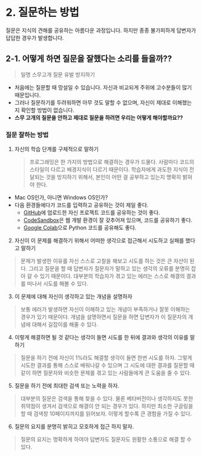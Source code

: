 # 2. 질문하는 방법

질문은 지식의 견해를 공유하는 아름다운 과정입니다. 하지만 종종 불가피하게 답변자가 답답한 경우가 발생합니다.

## 2-1. 어떻게 하면 질문을 잘했다는 소리를 들을까??

> 일명 스무고개 질문 유발 방지하기

- 처음에는 질문할 때 망설일 수 있습니다.  자신과 비교되게 주위에 고수분들이 많기 때문입니다.
- 그러나 질문하기를 두려워하면 아무 것도 말할 수 없으며, 자신이 제대로 이해했는지 확인할 방법이 없습니다.
- **스무 고개의 질문을 안하고 제대로 질문을 하려면 우리는 어떻게  해야할까요??**

### 질문 잘하는 방법

1. 자신의 학습 단계를 구체적으로 말하기

   > 프로그래밍은 한 가지의 방법으로 해결하는 경우가 드물다. 사람마다 코드의 스타일이 다르고 배경지식이 다르기 때문이다. 학습자에게 과도한 지식이 전달되는 것을 방지하기 위해서, 본인이 어떤 걸 공부하고 있는지 명확히 밝혀야 한다.

* Mac OS인가, 아니면 Windows OS인가?
* 다음 환경들에다가 코드를 입력하고 공유하는 것이 제일 좋다.
  * [GitHub](http://github.com/)에 업로드한 자신 프로젝트 코드를 공유하는 것이 좋다.
  * [CodeSandbox](https://codesandbox.io/)은 웹 개발 환경이 잘 갖추어져 있으며, 코드를 공유하기 좋다.
  * [Google Colab](https://colab.research.google.com/notebooks/intro.ipynb#recent=true)으로 Python 코드를 공유해도 좋다.


2. 자신이 이 문제를 해결하기 위해서 어떠한 생각으로 접근해서 시도하고 실패를 했다고 말하기

 > 문제가 발생한 이유를 자신 스스로 고찰을 해보고 시도를 하는 것은 큰 자산이 된다. 그리고 질문을 할 때 답변자가 질문자가 말하고 있는 생각의 오류를 분명히 잡아 갈 수 있기 때문이다.
 > 대부분의 학습자가 겪고 있는 에러는 스스로 해결의 결과를 떠나서 시도를 해볼 수 있다.

3. 이 문제에 대해 자신이 생각하고 있는 개념을 설명하자

 > 보통 에러가 발생하면 자신이 이해하고 있는 개념이 부족하거나 잘못 이해하는 경우가 있기 때문이다. 개념을 설명하면서 질문을 하면 답변자가 이 질문자의 개념에 대해서 길잡이를 해줄 수 있다.

4. 이렇게 해결하면 될 것 같다는 생각이 들면 시도를 한 뒤에 결과와 생각의 이유를 말하기

 > 질문을 하기 전에 자신이 1%라도 해결할 생각이 들면 한번 시도를 하자. 그렇게 시도한 결과를 통해 스스로 배워나갈 수 있으며 그 시도에 대한 결과를 질문할 때 같이 하면 질문자와 비슷한 문제를 겪고 있는 사람들에게 큰 도움을 줄 수 있다.

5. 질문을 하기 전에 최대한 검색 또는 노력을 하자.

 > 대부분의 질문은 검색을 통해 찾을 수 있다. 물론 베타버전이나 생각하지도 못한 취약점이 생겨서 검색으로 해결이 안 되는 경우가 있다. 하지만 최소한 구글링을 할 때 검색창 10페이지까지를 읽어보자. 이렇게 할수록 큰 경험을 가질 수 있다.

6. 질문의 요지를 분명히 밝히고 모호하게 접근 하지 말자.

 > 질문의 요지는 명확하게 하여야 답변자도 질문자도 원활한 소통으로 해결 할 수 있다.
